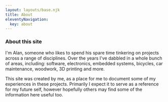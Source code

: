 ```yaml
---
layout: layouts/base.njk
title: About
eleventyNavigation:
  key: about
---
```


### About this site

I'm Alan, someone who likes to spend his spare time tinkering on projects across a range of disciplines. Over the years I've dabbled in a whole bunch of areas, including: software, electronics, embedded systems, bicycles, car maintenance, woodwork, 3D printing and more.

This site was created by me, as a place for me to document some of my experiences in these projects. Primarily I expect it to serve as a reference for my future self, however hopefully others may find some of the information here useful too.
